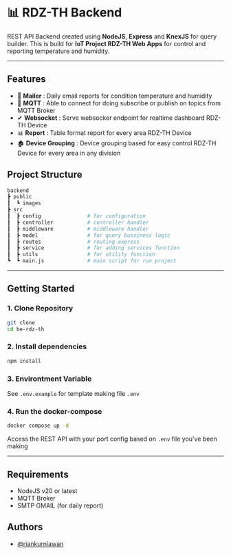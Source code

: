 
# 📊 RDZ-TH Backend

REST API Backend created using **NodeJS**, **Express** and **KnexJS** for query builder. This is build for **IoT Project RDZ-TH Web Apps** for control and reporting temperature and humidity.

---




## Features

- 📧 **Mailer** : Daily email reports for condition temperature and humidity
- 📶 **MQTT**   : Able to connect for doing subscribe or publish on topics from MQTT Broker
- ✔  **Websocket** : Serve websocker endpoint for realtime dashboard RDZ-TH Device
- 📊 **Report** : Table format report for every area RDZ-TH Device
- 🏚 **Device Grouping** : Device grouping based for easy control RDZ-TH Device for every area in any division


## Project Structure

```bash
backend
┣ public
┃  ┗ images
┣ src
┃  ┣ config               # for configuration
┃  ┣ controller           # controller handler
┃  ┣ middleware           # middleware handler
┃  ┣ model                # for query bussiness logic
┃  ┣ routes               # routing express 
┃  ┣ service              # for adding services function
┃  ┣ utils                # for utility function
┗  ┗ main.js              # main script for run project
```

---
## Getting Started

### 1. Clone Repository

```bash
git clone 
cd be-rdz-th
```

### 2. Install dependencies

```bash
npm install
```

### 3. Environtment Variable

See ```.env.example``` for template making file ```.env```


### 4. Run the docker-compose

```bash
docker compose up -d
```

Access the REST API with your port config based on ```.env``` file you've been making

---
## Requirements

- NodeJS v20 or latest
- MQTT Broker
- SMTP GMAIL (for daily report)
## Authors

- [@riankurniawan](https://github.com/freakymind12)


